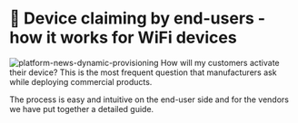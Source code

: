 # 📶  Device claiming by end-users - how it works for WiFi devices
![platform-news-dynamic-provisioning](https://user-images.githubusercontent.com/97158411/182452009-3db59852-af1e-41f9-91dd-2397befc4a16.png)
How will my customers activate their device? This is the most frequent question that manufacturers ask while deploying commercial products.

The process is easy and intuitive on the end-user side and for the vendors we have put together a detailed guide.
